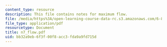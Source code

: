 ```yaml
---
content_type: resource
description: This file contains notes for maximum flow.
file: /media/https%3A/open-learning-course-data-rc.s3.amazonaws.com/6-854j-advanced-algorithms-fall-2005/bb32a9eb6f3f00f8acc3fda9a9fd715d_n7_flow.pdf
file_type: application/pdf
resourcetype: Document
title: n7_flow.pdf
uid: bb32a9eb-6f3f-00f8-acc3-fda9a9fd715d
---
```

